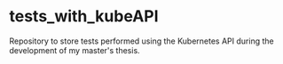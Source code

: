 # tests_with_kubeAPI

Repository to store tests performed using the Kubernetes API during the development of my master's thesis.
